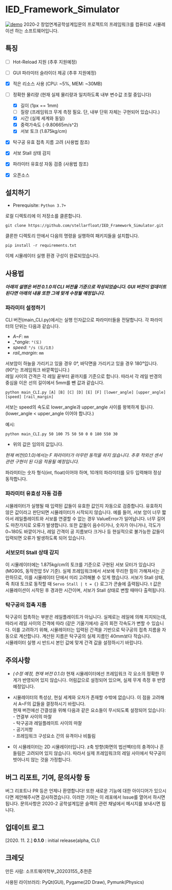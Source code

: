 # IED_Framework_Simulator

[![demo](https://user-images.githubusercontent.com/66378218/97863432-4fe31680-1d4a-11eb-8104-a37e7409933f.png)](https://youtu.be/MlzmldWqsnA)
2020-2 창업연계공학설계입문의 프로젝트의 프레임워크를 컴퓨터로 시뮬레이션
하는 소프트웨어입니다.


## 특징
- [ ] Hot-Reload 지원 (추후 지원예정)
- [ ] GUI 파라미터 슬라이더 제공 (추후 지원예정)
- [x] 적은 리소스 사용 (CPU: ~5%, MEM: ~30MB)
- [ ] 정확한 물리량 (현재 실제 물리량과 일치하도록 내부 변수값 조절 중입니다)
    - [x] 길이 (1px == 1mm)
    - [ ] 질량 (프레임워크 무게 측정 필요. 단, 내부 단위 자체는 구현되어 있습니다.)
    - [x] 시간 (실제 세계와 동일)
    - [x] 중력가속도 (-9.80665m/s^2)
    - [x] 서보 토크 (1.875kg/cm)
- [x] 탁구공 유효 접촉 지름 고려 (사용법 참조)
- [x] 서보 Stall 상태 감지
- [x] 파라미터 유효성 자동 검증 (사용법 참조)
- [x] 오픈소스


## 설치하기
* Prerequisite:
`Python 3.7+`

로컬 디렉토리에 이 저장소를 클론합니다.

    git clone https://github.com/stellarfloat/IED_Framework_Simulator.git

클론한 디렉토리 안에서 다음의 명령을 실행하여 패키지들을 설치합니다.

    pip install -r requirements.txt

이제 시뮬레이터 실행 환경 구성이 완료되었습니다.


## 사용법
**_아래의 설명은 버전 0.1.0의 CLI 버전을 기준으로 작성되었습니다. GUI 버전이 업데이트 된다면 아래의 내용 또한 그에 맞게 수정될 예정입니다._**
### 파라미터 설정하기


CLI 버전(main_CLI.py)에서는 실행 인자값으로 파라미터들을 전달합니다. 각 파라미터의 단위는 다음과 같습니다. 
- _A~F_: `mm`
- _*_angle_: `°(도)`
- _speed_: `°/s (도/1초)`
- _rail_margin_: `mm`

서보암이 하늘을 가리키고 있을 경우 0°, 바닥면을 가리키고 있을 경우 180°입니다. (90°는 프레임워크 바깥쪽입니다.) <br>
레일 사이의 간격은 각 레일 끝부터 끝까지를 기준으로 합니다. 따라서 각 레일 반경의 중심을 이은 선의 길이에서 5mm를 뺀 값과 같습니다.

    python main_CLI.py [A] [B] [C] [D] [E] [F] [lower_angle] [upper_angle] [speed] [rail_margin]
서보는 speed의 속도로 lower_angle과 upper_angle 사이를 왕복하게 됩니다. (lower_angle < upper_angle 이어야 합니다.)

예시:

    python main_CLI.py 50 100 75 50 50 0 0 180 550 30

* 위의 값은 임의의 값입니다.

_현재 버전(0.1.0)에서는 F 파라미터가 아무런 동작을 하지 않습니다. 추후 적외선 센서 관련 구현이 된 다음 적용될 예정입니다._

파라미터는 숫자 형식(int, float)이어야 하며, 10개의 파라미터를 모두 입력해야 정상 동작합니다.

### 파라미터 유효성 자동 검증
시뮬레이터가 실행될 때 입력된 값들이 유효한 값인지 자동으로 검증합니다. 유효하지 않은 값이라고 판단되면 시뮬레이터가 시작되지 않습니다. 예를 들어, 서보 암이 너무 짧아서 레일플레이트와 서보를 연결할 수 없는 경우 ValueError가 일어납니다. 너무 길어도 마찬가지로 오류가 발생합니다. 또한 값들이 음수이거나, 숫자가 아니거나, 각도가 0~180도 바깥이거나, 레일 간격이 공 지름보다 크거나 등 현실적으로 불가능한 값들이 입력되면 오류가 발생하도록 되어 있습니다.

### 서보모터 Stall 상태 감지
이 시뮬레이터에는 1.875kg/cm의 토크를 기준으로 구현된 서보 모터가 있습니다 (MG90S, 동작전압 5V 기준). 실제 프레임워크에서 서보에 무리한 힘이 가해져서는 곤란하므로, 이를 시뮬레이터 단에서 미리 고려해볼 수 있게 했습니다. 서보가 Stall 상태, 즉 최대 토크로 동작할 때 `Servo Stall | t = {}` 로그가 콘솔에 출력됩니다. t 값은 시뮬레이션이 시작된 후 경과한 시간이며, 서보가 Stall 상태로 변할 때마다 출력됩니다.

### 탁구공의 접촉 지름
탁구공이 접촉하는 부분은 레일플레이트가 아닙니다. 실제로는 레일에 의해 지지되는데, 따라서 레일 사이의 간격에 따라 (같은 기울기에서) 공의 회전 각속도가 변할 수 있습니다. 이를 고려하기 위해, 시뮬레이터는 입력된 간격을 기반으로 탁구공의 접촉 지름을 자동으로 계산합니다. 계산된 지름은 탁구공의 실제 지름인 40mm보다 작습니다. <br> 시뮬레이터 실행 시 반드시 본인 값에 맞게 간격 값을 설정하시기 바랍니다. 


## 주의사항

* _(수정 예정, 현재 버전 0.1.0)_ 현재 시뮬레이터에선 프레임워크 각 요소의 정확한 무게가 반영되어 있지 않습니다. 어림값으로 설정되어 있으며, 실제 무게 측정 후 반영 예정입니다.

* 시뮬레이터의 특성상, 현실 세계와 오차가 존재할 수밖에 없습니다. 이 점을 고려해서 A~F의 값들을 결정하시기 바랍니다. <br>현재 버전에선 간결성을 위해 다음과 같은 요소들이 무시되도록 설정되어 있습니다: <br> - 연결부 사이의 마찰 <br> - 탁구공과 레일플레이트 사이의 마찰 <br> - 공기저항 <br> - 프레임워크 구성요소 간의 유격이나 비틀림

* 이 시뮬레이터는 2D 시뮬레이터입니다. z축 방향(화면의 법선벡터)의 충격이나 흔들림은 고려되어 있지 않습니다. 따라서 실제 프레임워크의 레일 사이에서 탁구공이 벗어나지 않는 것을 가정합니다.





## 버그 리포트, 기여, 문의사항 등
버그 리포트나 PR 등은 언제나 환영합니다! 또한 새로운 기능에 대한 아이디어가 있으시다면 제안해주시면 감사하겠습니다. 이러한 기여는 이 레포에서 Issue를 열어서 하시면 됩니다. 문의사항은 2020-2 공학설계입문 슬랙의 관련 채널에서 메시지를 보내시면 됩니다.



## 업데이트 로그
[2020. 11. 2.] **0.1.0** : initial release(alpha, CLI)


## 크레딧
만든 사람: 소프트웨어학부_20203155_추헌준

사용된 라이브러리: PyQt(GUI), Pygame(2D Draw), Pymunk(Physics)
